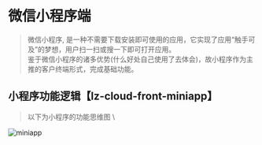 # 微信小程序端
> 微信小程序, 是一种不需要下载安装即可使用的应用，它实现了应用“触手可及”的梦想，用户扫一扫或搜一下即可打开应用。 \
> 鉴于微信小程序的诸多优势(什么好处自己使用了去体会)，故小程序作为主推的客户终端形式，完成基础功能。

## 小程序功能逻辑【lz-cloud-front-miniapp】
> 以下为小程序的功能思维图 \
>
![miniapp](http://processon.com/chart_image/60240cf3e401fd48f29cf938.png)